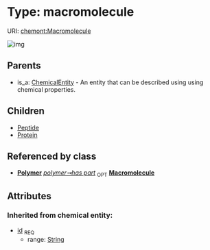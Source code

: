 
# Type: macromolecule




URI: [chemont:Macromolecule](https://w3id.org/chemont/Macromolecule)


![img](http://yuml.me/diagram/nofunky;dir:TB/class/[Protein],[Polymer],[Peptide],[Polymer]-%20has%20part%200..1>[Macromolecule&#124;id(i):string],[Macromolecule]^-[Protein],[Macromolecule]^-[Peptide],[ChemicalEntity]^-[Macromolecule],[ChemicalEntity])

## Parents

 *  is_a: [ChemicalEntity](ChemicalEntity.md) - An entity that can be described using using chemical properties.

## Children

 * [Peptide](Peptide.md)
 * [Protein](Protein.md)

## Referenced by class

 *  **[Polymer](Polymer.md)** *[polymer➞has part](polymer_has_part.md)*  <sub>OPT</sub>  **[Macromolecule](Macromolecule.md)**

## Attributes


### Inherited from chemical entity:

 * [id](id.md)  <sub>REQ</sub>
    * range: [String](types/String.md)
